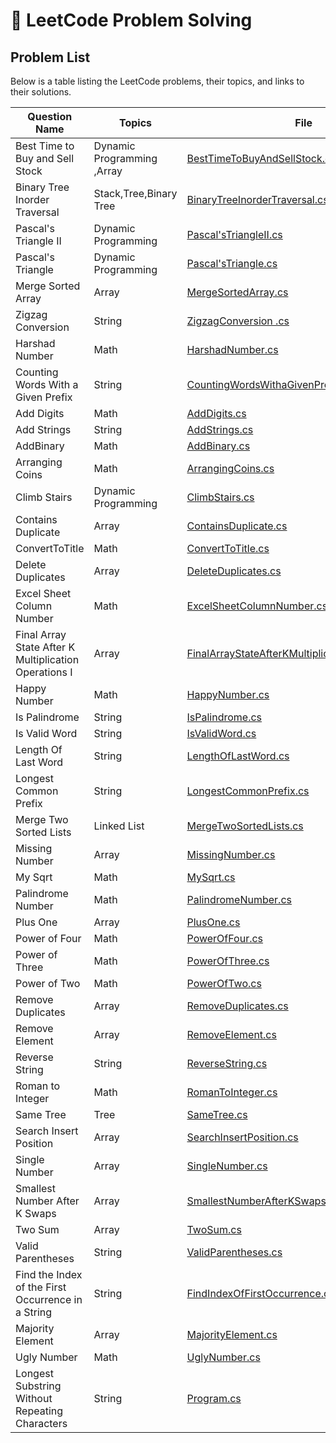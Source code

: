 # 🧠 LeetCode Problem Solving

## Problem List

Below is a table listing the LeetCode problems, their topics, and links to their solutions.

| **Question Name**                                    | **Topics**  | **File**  |
|------------------------------------------------------|-------------|-----------|
| Best Time to Buy and Sell Stock                         | Dynamic Programming ,Array     | [BestTimeToBuyAndSellStock.cs](https://github.com/YasminMuntaserN/leetcode-problems/blob/main/Easy/Best%20Time%20to%20Buy%20and%20Sell%20Stock/Program.cs) |
| Binary Tree Inorder Traversal                           |Stack,Tree,Binary Tree  | [BinaryTreeInorderTraversal.cs](https://github.com/YasminMuntaserN/leetcode-problems/blob/main/Easy/ConsoleApp1/Program.cs) |
| Pascal's Triangle II                           | Dynamic Programming      | [Pascal'sTriangleII.cs](https://github.com/YasminMuntaserN/leetcode-problems/blob/main/Easy/Pascal's%20Triangle%20II/Program.cs) |
| Pascal's Triangle                                | Dynamic Programming      | [Pascal'sTriangle.cs](https://github.com/YasminMuntaserN/leetcode-problems/blob/main/Easy/Pascal's%20Triangle/Program.cs) |
| Merge Sorted Array                                   | Array      | [MergeSortedArray.cs](https://github.com/YasminMuntaserN/leetcode-problems/blob/main/Easy/Merge%20Sorted%20Array/Program.cs) |
| Zigzag Conversion                                     | String      | [ZigzagConversion .cs](https://github.com/YasminMuntaserN/leetcode-problems/blob/main/Medium/zigzag%20pattern/Program.cs) |
| Harshad Number                                      | Math      | [HarshadNumber.cs](https://github.com/YasminMuntaserN/leetcode-problems/blob/main/Easy/Harshad%20Number/Program.cs) |
| Counting Words With a Given Prefix                  | String      | [CountingWordsWithaGivenPrefix.cs](https://github.com/YasminMuntaserN/leetcode-problems/blob/main/Easy/Counting%20Words%20With%20a%20Given%20Prefix/Program.cs) |
| Add Digits                                           | Math        | [AddDigits.cs](./Easy/AddDigits/Program.cs) |
| Add Strings                                          | String      | [AddStrings.cs](./Easy/AddStrings/Program.cs) |
| AddBinary                                           | Math        | [AddBinary.cs](./Easy/AddBinary/Program.cs) |
| Arranging Coins                                      | Math        | [ArrangingCoins.cs](./Easy/ArrangingCoins/Program.cs) |
| Climb Stairs                                         | Dynamic Programming | [ClimbStairs.cs](./Easy/ClimbStairs/Program.cs) |
| Contains Duplicate                                   | Array       | [ContainsDuplicate.cs](./Easy/ContainsDuplicate/Program.cs) |
| ConvertToTitle                                       | Math        | [ConvertToTitle.cs](./Easy/ConvertToTitle/Program.cs) |
| Delete Duplicates                                    | Array       | [DeleteDuplicates.cs](./Easy/DeleteDuplicates/Program.cs) |
| Excel Sheet Column Number                            | Math        | [ExcelSheetColumnNumber.cs](./Easy/ExcelSheetColumnNumber/Program.cs) |
| Final Array State After K Multiplication Operations I | Array       | [FinalArrayStateAfterKMultiplicationOperationsI.cs](./Easy/FinalArrayStateAfterKMultiplicationOperationsI/Program.cs) |
| Happy Number                                         | Math        | [HappyNumber.cs](./Easy/HappyNumber/Program.cs) |
| Is Palindrome                                        | String      | [IsPalindrome.cs](./Easy/IsPalindrome/Program.cs) |
| Is Valid Word                                        | String      | [IsValidWord.cs](./Easy/IsValidWord/Program.cs) |
| Length Of Last Word                                  | String      | [LengthOfLastWord.cs](./Easy/LengthOfLastWord/Program.cs) |
| Longest Common Prefix                                | String      | [LongestCommonPrefix.cs](./Easy/LongestCommonPrefix/Program.cs) |
| Merge Two Sorted Lists                               | Linked List | [MergeTwoSortedLists.cs](./Easy/MergeTwoSortedLists/Program.cs) |
| Missing Number                                       | Array       | [MissingNumber.cs](./Easy/MissingNumber/Program.cs) |
| My Sqrt                                              | Math        | [MySqrt.cs](./Easy/MySqrt/Program.cs) |
| Palindrome Number                                    | Math        | [PalindromeNumber.cs](./Easy/PalindromeNumber/Program.cs) |
| Plus One                                             | Array       | [PlusOne.cs](./Easy/PlusOne/Program.cs) |
| Power of Four                                        | Math        | [PowerOfFour.cs](./Easy/PowerofFour/Program.cs) |
| Power of Three                                       | Math        | [PowerOfThree.cs](./Easy/PowerofThree/Program.cs) |
| Power of Two                                         | Math        | [PowerOfTwo.cs](./Easy/PowerofTwo/Program.cs) |
| Remove Duplicates                                    | Array       | [RemoveDuplicates.cs](./Easy/RemoveDuplicates/Program.cs) |
| Remove Element                                       | Array       | [RemoveElement.cs](./Easy/RemoveElement/Program.cs) |
| Reverse String                                       | String      | [ReverseString.cs](./Easy/ReverseString/Program.cs) |
| Roman to Integer                                     | Math        | [RomanToInteger.cs](./Easy/RomanToInteger/Program.cs) |
| Same Tree                                            | Tree        | [SameTree.cs](./Easy/SameTree/Program.cs) |
| Search Insert Position                               | Array       | [SearchInsertPosition.cs](./Easy/SearchInsertPosition/Program.cs) |
| Single Number                                        | Array       | [SingleNumber.cs](./Easy/SingleNumber/Program.cs) |
| Smallest Number After K Swaps                        | Array       | [SmallestNumberAfterKSwaps.cs](./Easy/SmallestNumberAfterKSwaps/Program.cs) |
| Two Sum                                              | Array       | [TwoSum.cs](./Easy/TwoSum/Program.cs) |
| Valid Parentheses                                    | String      | [ValidParentheses.cs](./Easy/ValidParentheses/Program.cs) |
| Find the Index of the First Occurrence in a String   | String      | [FindIndexOfFirstOccurrence.cs](./Easy/Find-the-index-of-the-first-occurrence-in-a-string/Program.cs) |
| Majority Element                                     | Array       | [MajorityElement.cs](./Easy/majorityelement/Program.cs) |
| Ugly Number                                          | Math        | [UglyNumber.cs](./Easy/uglynumber/Program.cs) |
| Longest Substring Without Repeating Characters       | String      | [Program.cs](./Easy/LengthOfLongestSubstring/Program.cs) |

